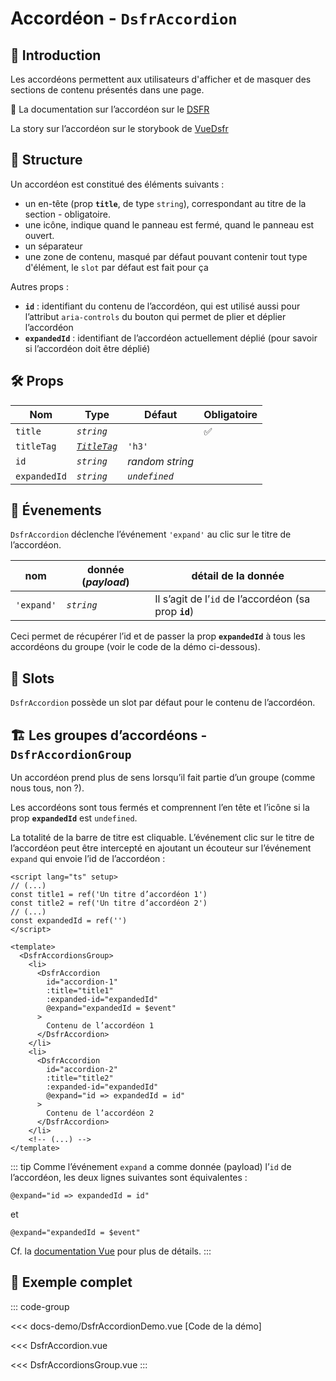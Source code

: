 # Accordéon - `DsfrAccordion`

## 🌟 Introduction

Les accordéons permettent aux utilisateurs d'afficher et de masquer des sections de contenu présentés dans une page.

🏅 La documentation sur l’accordéon sur le [DSFR](https://www.systeme-de-design.gouv.fr/elements-d-interface/composants/accordeon)

<VIcon name="vi-file-type-storybook" /> La story sur l’accordéon sur le storybook de [VueDsfr](https://storybook.vue-ds.fr/?path=/docs/composants-dsfraccordion--docs)

## 📐 Structure

Un accordéon est constitué des éléments suivants :

- un en-tête (prop **`title`**, de type `string`), correspondant au titre de la section - obligatoire.
- une icône, <VIcon name="ri-arrow-drop-down-line" scale="1.25" /> indique quand le panneau est fermé, <VIcon name="ri-arrow-drop-up-line" scale="1.25" /> quand le panneau est ouvert.
- un séparateur
- une zone de contenu, masqué par défaut pouvant contenir tout type d'élément, le `slot` par défaut est fait pour ça

Autres props :

- **`id`** : identifiant du contenu de l’accordéon, qui est utilisé aussi pour l’attribut `aria-controls` du bouton qui permet de plier et déplier l’accordéon
- **`expandedId`** : identifiant de l’accordéon actuellement déplié (pour savoir si l’accordéon doit être déplié)

## 🛠️ Props

|  Nom                    |   Type                                    |  Défaut          | Obligatoire  |
| ----------------------- | ----------------------------------------- | ---------------- | -------------|
| `title`                 | *`string`*                                |                  | ✅           |
| `titleTag`              | [*`TitleTag`*](/docs/types.md#title-tag)  |    `'h3'`        |              |
| `id`                    | *`string`*                                | *random string*  |              |
| `expandedId`            | *`string`*                                | *`undefined`*    |              |

## 📡 Évenements

`DsfrAccordion` déclenche l’événement `'expand'` au clic sur le titre de l’accordéon.

|  nom                   |   donnée (*payload*) | détail de la donnée
| ---------------------- |  ---------            | --- |
| `'expand'` |       *`string`*       | Il s’agit de l’`id` de l’accordéon (sa prop **`id`**) |

Ceci permet de récupérer l’id et de passer la prop **`expandedId`** à tous les accordéons du groupe (voir le code de la démo ci-dessous).

## 🧩 Slots

`DsfrAccordion` possède un slot par défaut pour le contenu de l’accordéon.

## 🏗️ Les groupes d’accordéons - `DsfrAccordionGroup`

Un accordéon prend plus de sens lorsqu’il fait partie d’un groupe (comme nous tous, non ?).

Les accordéons sont tous fermés et comprennent l’en tête et l’icône  <VIcon name="ri-arrow-drop-down-line" scale="1.25" /> si la prop **`expandedId`** est `undefined`.

La totalité de la barre de titre est cliquable. L’événement clic sur le titre de l’accordéon peut être intercepté en ajoutant un écouteur sur l’événement `expand` qui envoie l’id de l’accordéon :

```vue{6,15,16,25,26}
<script lang="ts" setup>
// (...)
const title1 = ref('Un titre d’accordéon 1')
const title2 = ref('Un titre d’accordéon 2')
// (...)
const expandedId = ref('')
</script>

<template>
  <DsfrAccordionsGroup>
    <li>
      <DsfrAccordion
        id="accordion-1"
        :title="title1"
        :expanded-id="expandedId"
        @expand="expandedId = $event"
      >
        Contenu de l’accordéon 1
      </DsfrAccordion>
    </li>
    <li>
      <DsfrAccordion
        id="accordion-2"
        :title="title2"
        :expanded-id="expandedId"
        @expand="id => expandedId = id"
      >
        Contenu de l’accordéon 2
      </DsfrAccordion>
    </li>
    <!-- (...) -->
</template>
```

::: tip
Comme l’événement `expand` a comme donnée (payload) l’`id` de l’accordéon, les deux lignes suivantes sont équivalentes :

```vue
@expand="id => expandedId = id"
```

et

```vue
@expand="expandedId = $event"
```

Cf. la [documentation Vue](https://vuejs.org/guide/essentials/event-handling.html#accessing-event-argument-in-inline-handlers) pour plus de détails.
:::

## 📝 Exemple complet

::: code-group

<Story data-title="Démo" min-h="400px">
  <DsfrAccordionDemo />
</Story>

<<< docs-demo/DsfrAccordionDemo.vue [Code de la démo]

<<< DsfrAccordion.vue

<<< DsfrAccordionsGroup.vue
:::

<script setup lang="ts">
import DsfrAccordionDemo from './docs-demo/DsfrAccordionDemo.vue'
</script>
